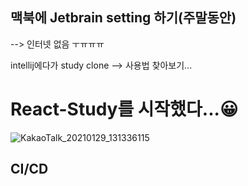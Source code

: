 ## 맥북에 Jetbrain setting 하기(주말동안)
--> 인터넷 없음 ㅜㅠㅠㅠ

intellij에다가 study clone 
--> 사용법 찾아보기... 

# React-Study를 시작했다...😀

![KakaoTalk_20210129_131336115](https://user-images.githubusercontent.com/58289110/110734941-26904500-826c-11eb-9f44-2c5b281ba1a2.png)

## CI/CD
